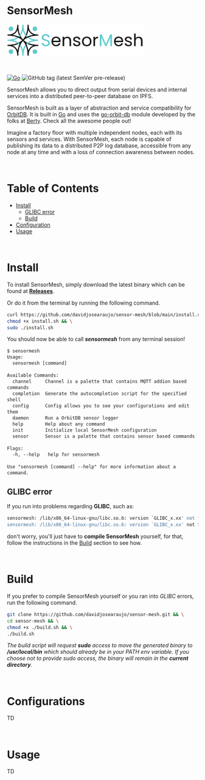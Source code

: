 # SensorMesh

<p align="left">
  <img src="doc/branding/sensormesh-logo.png" width="360" />
</p>

<br>

[![Go](https://github.com/davidjosearaujo/sensor-mesh/actions/workflows/go.yml/badge.svg)](https://github.com/davidjosearaujo/sensor-mesh/actions/workflows/go.yml) ![GitHub tag (latest SemVer pre-release)](https://img.shields.io/github/v/tag/davidjosearaujo/sensor-mesh?label=release)

SensorMesh allows you to direct output from serial devices and internal services into a distributed peer-to-peer database on IPFS.

SensorMesh is built as a layer of abstraction and service compatibility for [OrbitDB](https://github.com/orbitdb/orbit-db/). It is built in [Go](https://go.dev/) and uses the [go-orbit-db](https://github.com/berty/go-orbit-db) module developed by the folks at [Berty](https://berty.tech/). Check all the awesome people out!

Imagine a factory floor with multiple independent nodes, each with its sensors and services. With SensorMesh, each node is capable of publishing its data to a distributed P2P log database, accessible from any node at any time and with a loss of connection awareness between nodes.

<br>

# Table of Contents

- [Install](#install)
  - [GLIBC error](#glibc-error)
  - [Build](#build)
- [Configuration](#configurations)
- [Usage](#usage)

<br>

# Install

To install SensorMesh, simply download the latest binary which can be found at [**Releases**](https://github.com/davidjosearaujo/sensor-mesh/releases).

Or do it from the terminal by running the following command.
``` bash
curl https://github.com/davidjosearaujo/sensor-mesh/blob/main/install.sh && \
chmod +x install.sh && \
sudo ./install.sh
```

You should now be able to call _**sensormesh**_ from any terminal session!
```
$ sensormesh
Usage:
  sensormesh [command]

Available Commands:
  channel     Channel is a palette that contains MQTT addion based commands
  completion  Generate the autocompletion script for the specified shell
  config      Config allows you to see your configurations and edit them
  daemon      Run a OrbitDB sensor logger
  help        Help about any command
  init        Initialize local SensorMesh configuration
  sensor      Sensor is a palette that contains sensor based commands

Flags:
  -h, --help   help for sensormesh

Use "sensormesh [command] --help" for more information about a command.
```

## GLIBC error

If you run into problems regarding **GLIBC**, such as:
``` bash
sensormesh: /lib/x86_64-linux-gnu/libc.so.6: version `GLIBC_x.xx' not found (required by sensormesh)
sensormesh: /lib/x86_64-linux-gnu/libc.so.6: version `GLIBC_x.xx' not found (required by sensormesh)
``` 
don't worry, you'll just have to **compile SensorMesh** yourself, for that, follow the instructions in the [Build](#build) section to see how.

<br>

# Build

If you prefer to compile SensorMesh yourself or you ran into _GLIBC_ errors, run the following command.
``` bash
git clone https://github.com/davidjosearaujo/sensor-mesh.git && \
cd sensor-mesh && \
chmod +x ./build.sh && \
./build.sh
``` 

_The build script will request **sudo** access to move the generated binary to **/usr/local/bin** which should already be in your PATH env variable. If you choose not to provide sudo access, the binary will remain in the **current directory**._

<br>

# Configurations

TD

<br>

# Usage

TD
